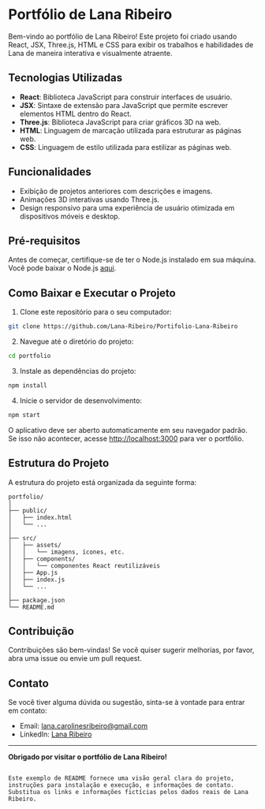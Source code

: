 
# Portfólio de Lana Ribeiro

Bem-vindo ao portfólio de Lana Ribeiro! Este projeto foi criado usando React, JSX, Three.js, HTML e CSS para exibir os trabalhos e habilidades de Lana de maneira interativa e visualmente atraente.

## Tecnologias Utilizadas

- **React**: Biblioteca JavaScript para construir interfaces de usuário.
- **JSX**: Sintaxe de extensão para JavaScript que permite escrever elementos HTML dentro do React.
- **Three.js**: Biblioteca JavaScript para criar gráficos 3D na web.
- **HTML**: Linguagem de marcação utilizada para estruturar as páginas web.
- **CSS**: Linguagem de estilo utilizada para estilizar as páginas web.

## Funcionalidades

- Exibição de projetos anteriores com descrições e imagens.
- Animações 3D interativas usando Three.js.
- Design responsivo para uma experiência de usuário otimizada em dispositivos móveis e desktop.

## Pré-requisitos

Antes de começar, certifique-se de ter o Node.js instalado em sua máquina. Você pode baixar o Node.js [aqui](https://nodejs.org/).

## Como Baixar e Executar o Projeto

1. Clone este repositório para o seu computador:

```bash
git clone https://github.com/Lana-Ribeiro/Portifolio-Lana-Ribeiro
```

2. Navegue até o diretório do projeto:

```bash
cd portfolio
```

3. Instale as dependências do projeto:

```bash
npm install
```

4. Inicie o servidor de desenvolvimento:

```bash
npm start
```

O aplicativo deve ser aberto automaticamente em seu navegador padrão. Se isso não acontecer, acesse [http://localhost:3000](http://localhost:3000) para ver o portfólio.

## Estrutura do Projeto

A estrutura do projeto está organizada da seguinte forma:

```
portfolio/
│
├── public/
│   ├── index.html
│   └── ...
│
├── src/
│   ├── assets/
│   │   └── imagens, ícones, etc.
│   ├── components/
│   │   └── componentes React reutilizáveis
│   ├── App.js
│   ├── index.js
│   └── ...
│
├── package.json
└── README.md
```

## Contribuição

Contribuições são bem-vindas! Se você quiser sugerir melhorias, por favor, abra uma issue ou envie um pull request.

## Contato

Se você tiver alguma dúvida ou sugestão, sinta-se à vontade para entrar em contato:

- Email: [lana.carolinesribeiro@gmail.com](mailto:lana.carolinesribeiro@gmail.com)
- LinkedIn: [Lana Ribeiro](https://www.linkedin.com/in/lana-ribeiro/)

---

**Obrigado por visitar o portfólio de Lana Ribeiro!**

```

Este exemplo de README fornece uma visão geral clara do projeto, instruções para instalação e execução, e informações de contato. Substitua os links e informações fictícias pelos dados reais de Lana Ribeiro.
